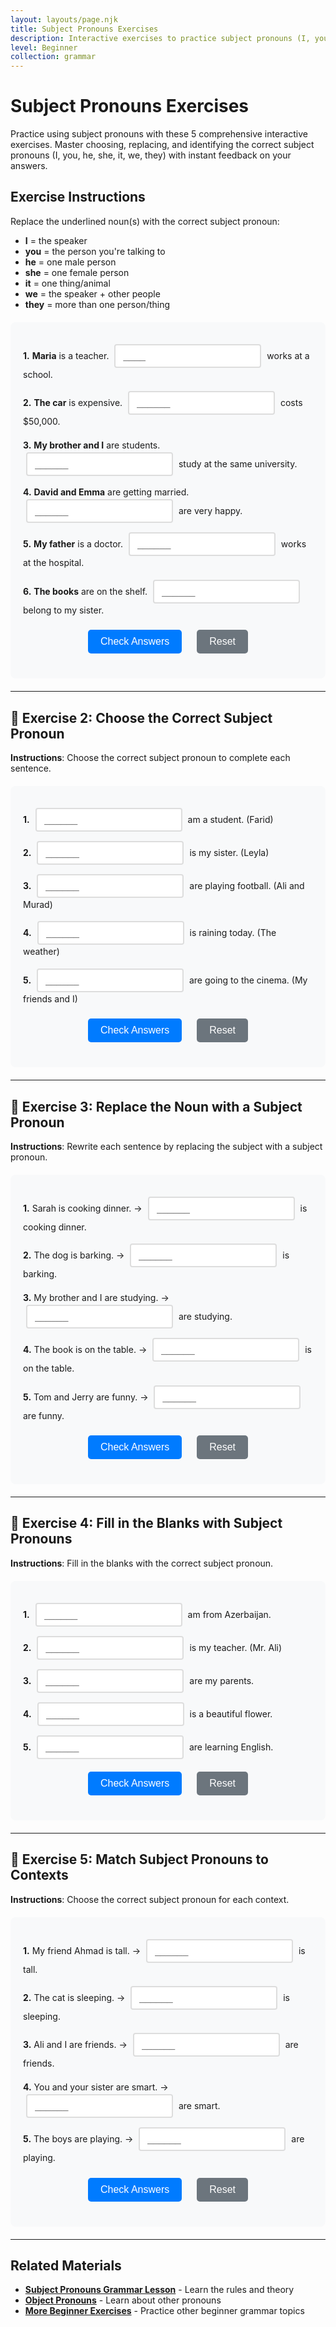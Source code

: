 ```yaml
---
layout: layouts/page.njk
title: Subject Pronouns Exercises
description: Interactive exercises to practice subject pronouns (I, you, he, she, it, we, they). Complete sentences, get instant feedback, and improve your English grammar skills.
level: Beginner
collection: grammar
---
```


# Subject Pronouns Exercises

Practice using subject pronouns with these 5 comprehensive interactive exercises. Master choosing, replacing, and identifying the correct subject pronouns (I, you, he, she, it, we, they) with instant feedback on your answers.

## Exercise Instructions

Replace the underlined noun(s) with the correct subject pronoun:
- **I** = the speaker
- **you** = the person you're talking to
- **he** = one male person
- **she** = one female person
- **it** = one thing/animal
- **we** = the speaker + other people
- **they** = more than one person/thing

<div class="interactive-exercise" id="subject-pronouns-exercise" data-exercise-id="subject-pronouns-beginner">
  <div class="exercise-item">
    <p><strong>1.</strong> <strong>Maria</strong> is a teacher. <input type="text" class="fill-blank" data-answer="She" placeholder="____"> works at a school.</p>
  </div>
  
  <div class="exercise-item">
    <p><strong>2.</strong> <strong>The car</strong> is expensive. <input type="text" class="fill-blank" data-answer="It" placeholder="______"> costs $50,000.</p>
  </div>
  
  <div class="exercise-item">
    <p><strong>3.</strong> <strong>My brother and I</strong> are students. <input type="text" class="fill-blank" data-answer="We" placeholder="______"> study at the same university.</p>
  </div>
  
  <div class="exercise-item">
    <p><strong>4.</strong> <strong>David and Emma</strong> are getting married. <input type="text" class="fill-blank" data-answer="They" placeholder="______"> are very happy.</p>
  </div>
  
  <div class="exercise-item">
    <p><strong>5.</strong> <strong>My father</strong> is a doctor. <input type="text" class="fill-blank" data-answer="He" placeholder="______"> works at the hospital.</p>
  </div>
  
  <div class="exercise-item">
    <p><strong>6.</strong> <strong>The books</strong> are on the shelf. <input type="text" class="fill-blank" data-answer="They" placeholder="______"> belong to my sister.</p>
  </div>
  
  <div class="exercise-controls">
    <button onclick="checkAnswers('subject-pronouns-exercise')" class="check-btn">Check Answers</button>
    <button onclick="resetExercise('subject-pronouns-exercise')" class="reset-btn">Reset</button>
  </div>
  
  <div id="subject-pronouns-exercise-results" class="results-section" style="display: none;">
    <h4>Results:</h4>
    <p id="subject-pronouns-exercise-score"></p>
    <div id="subject-pronouns-exercise-feedback"></div>
  </div>
</div>

<script>
function checkAnswers(exerciseId) {
  const exercise = document.getElementById(exerciseId);
  const inputs = exercise.querySelectorAll('.fill-blank');
  const resultsDiv = document.getElementById(exerciseId + '-results');
  const scoreP = document.getElementById(exerciseId + '-score');
  const feedbackDiv = document.getElementById(exerciseId + '-feedback');
  
  let correct = 0;
  let total = inputs.length;
  let feedback = '';
  
  inputs.forEach((input, index) => {
    const userAnswer = input.value.trim().toLowerCase();
    const correctAnswer = input.dataset.answer.toLowerCase();
    
    input.classList.remove('correct', 'incorrect');
    
    if (userAnswer === correctAnswer) {
      input.classList.add('correct');
      correct++;
    } else {
      input.classList.add('incorrect');
      feedback += `<p><strong>Question ${index + 1}:</strong> Your answer: "${input.value}" | Correct answer: "${input.dataset.answer}"</p>`;
    }
  });
  
  resultsDiv.style.display = 'block';
  scoreP.textContent = `Score: ${correct}/${total} (${Math.round(correct/total*100)}%)`;
  
  if (correct === total) {
    feedbackDiv.innerHTML = '<p style="color: green; font-weight: bold;">Excellent! All answers are correct! 🎉</p>';
  } else {
    feedbackDiv.innerHTML = feedback;
  }
}

function resetExercise(exerciseId) {
  const exercise = document.getElementById(exerciseId);
  const inputs = exercise.querySelectorAll('.fill-blank');
  const resultsDiv = document.getElementById(exerciseId + '-results');
  
  inputs.forEach(input => {
    input.value = '';
    input.classList.remove('correct', 'incorrect');
  });
  
  resultsDiv.style.display = 'none';
}
</script>

<style>
.interactive-exercise {
  background: #f8f9fa;
  padding: 20px;
  border-radius: 8px;
  margin: 20px 0;
}

.exercise-item {
  margin: 15px 0;
  line-height: 1.6;
}

.fill-blank {
  border: 2px solid #ddd;
  padding: 8px 12px;
  border-radius: 4px;
  font-size: 16px;
  min-width: 80px;
  margin: 0 5px;
  transition: border-color 0.3s;
}

.fill-blank:focus {
  outline: none;
  border-color: #007bff;
}

.fill-blank.correct {
  border-color: #28a745;
  background-color: #d4edda;
}

.fill-blank.incorrect {
  border-color: #dc3545;
  background-color: #f8d7da;
}

.exercise-controls {
  margin: 20px 0;
  text-align: center;
}

.check-btn, .reset-btn {
  background: #007bff;
  color: white;
  border: none;
  padding: 10px 20px;
  border-radius: 5px;
  cursor: pointer;
  margin: 0 10px;
  font-size: 16px;
  transition: background-color 0.3s;
}

.check-btn:hover {
  background: #0056b3;
}

.reset-btn {
  background: #6c757d;
}

.reset-btn:hover {
  background: #5a6268;
}

.results-section {
  margin-top: 20px;
  padding: 15px;
  background: white;
  border-radius: 5px;
  border-left: 4px solid #007bff;
}

.results-section p {
  margin: 5px 0;
  padding: 5px;
  background: #fff3cd;
  border: 1px solid #ffeaa7;
  border-radius: 3px;
}
</style>

---

## 📝 **Exercise 2: Choose the Correct Subject Pronoun**

**Instructions**: Choose the correct subject pronoun to complete each sentence.

<div class="interactive-exercise" id="choose-pronouns-exercise" data-exercise-id="choose-pronouns-beginner">
  <div class="exercise-item">
    <p><strong>1.</strong> <input type="text" class="fill-blank" data-answer="I" placeholder="______"> am a student. (Farid)</p>
  </div>
  
  <div class="exercise-item">
    <p><strong>2.</strong> <input type="text" class="fill-blank" data-answer="She" placeholder="______"> is my sister. (Leyla)</p>
  </div>
  
  <div class="exercise-item">
    <p><strong>3.</strong> <input type="text" class="fill-blank" data-answer="They" placeholder="______"> are playing football. (Ali and Murad)</p>
  </div>
  
  <div class="exercise-item">
    <p><strong>4.</strong> <input type="text" class="fill-blank" data-answer="It" placeholder="______"> is raining today. (The weather)</p>
  </div>
  
  <div class="exercise-item">
    <p><strong>5.</strong> <input type="text" class="fill-blank" data-answer="We" placeholder="______"> are going to the cinema. (My friends and I)</p>
  </div>
  
  <div class="exercise-controls">
    <button onclick="checkAnswers('choose-pronouns-exercise')" class="check-btn">Check Answers</button>
    <button onclick="resetExercise('choose-pronouns-exercise')" class="reset-btn">Reset</button>
  </div>
  
  <div id="choose-pronouns-exercise-results" class="results-section" style="display: none;">
    <h4>Results:</h4>
    <p id="choose-pronouns-exercise-score"></p>
    <div id="choose-pronouns-exercise-feedback"></div>
  </div>
</div>

---

## 📝 **Exercise 3: Replace the Noun with a Subject Pronoun**

**Instructions**: Rewrite each sentence by replacing the subject with a subject pronoun.

<div class="interactive-exercise" id="replace-pronouns-exercise" data-exercise-id="replace-pronouns-beginner">
  <div class="exercise-item">
    <p><strong>1.</strong> Sarah is cooking dinner. → <input type="text" class="fill-blank" data-answer="She" placeholder="______"> is cooking dinner.</p>
  </div>
  
  <div class="exercise-item">
    <p><strong>2.</strong> The dog is barking. → <input type="text" class="fill-blank" data-answer="It" placeholder="______"> is barking.</p>
  </div>
  
  <div class="exercise-item">
    <p><strong>3.</strong> My brother and I are studying. → <input type="text" class="fill-blank" data-answer="We" placeholder="______"> are studying.</p>
  </div>
  
  <div class="exercise-item">
    <p><strong>4.</strong> The book is on the table. → <input type="text" class="fill-blank" data-answer="It" placeholder="______"> is on the table.</p>
  </div>
  
  <div class="exercise-item">
    <p><strong>5.</strong> Tom and Jerry are funny. → <input type="text" class="fill-blank" data-answer="They" placeholder="______"> are funny.</p>
  </div>
  
  <div class="exercise-controls">
    <button onclick="checkAnswers('replace-pronouns-exercise')" class="check-btn">Check Answers</button>
    <button onclick="resetExercise('replace-pronouns-exercise')" class="reset-btn">Reset</button>
  </div>
  
  <div id="replace-pronouns-exercise-results" class="results-section" style="display: none;">
    <h4>Results:</h4>
    <p id="replace-pronouns-exercise-score"></p>
    <div id="replace-pronouns-exercise-feedback"></div>
  </div>
</div>

---

## 📝 **Exercise 4: Fill in the Blanks with Subject Pronouns**

**Instructions**: Fill in the blanks with the correct subject pronoun.

<div class="interactive-exercise" id="blanks-pronouns-exercise" data-exercise-id="blanks-pronouns-beginner">
  <div class="exercise-item">
    <p><strong>1.</strong> <input type="text" class="fill-blank" data-answer="I" placeholder="______"> am from Azerbaijan.</p>
  </div>
  
  <div class="exercise-item">
    <p><strong>2.</strong> <input type="text" class="fill-blank" data-answer="He" placeholder="______"> is my teacher. (Mr. Ali)</p>
  </div>
  
  <div class="exercise-item">
    <p><strong>3.</strong> <input type="text" class="fill-blank" data-answer="They" placeholder="______"> are my parents.</p>
  </div>
  
  <div class="exercise-item">
    <p><strong>4.</strong> <input type="text" class="fill-blank" data-answer="It" placeholder="______"> is a beautiful flower.</p>
  </div>
  
  <div class="exercise-item">
    <p><strong>5.</strong> <input type="text" class="fill-blank" data-answer="We" placeholder="______"> are learning English.</p>
  </div>
  
  <div class="exercise-controls">
    <button onclick="checkAnswers('blanks-pronouns-exercise')" class="check-btn">Check Answers</button>
    <button onclick="resetExercise('blanks-pronouns-exercise')" class="reset-btn">Reset</button>
  </div>
  
  <div id="blanks-pronouns-exercise-results" class="results-section" style="display: none;">
    <h4>Results:</h4>
    <p id="blanks-pronouns-exercise-score"></p>
    <div id="blanks-pronouns-exercise-feedback"></div>
  </div>
</div>

---

## 📝 **Exercise 5: Match Subject Pronouns to Contexts**

**Instructions**: Choose the correct subject pronoun for each context.

<div class="interactive-exercise" id="match-pronouns-exercise" data-exercise-id="match-pronouns-beginner">
  <div class="exercise-item">
    <p><strong>1.</strong> My friend Ahmad is tall. → <input type="text" class="fill-blank" data-answer="He" placeholder="______"> is tall.</p>
  </div>
  
  <div class="exercise-item">
    <p><strong>2.</strong> The cat is sleeping. → <input type="text" class="fill-blank" data-answer="It" placeholder="______"> is sleeping.</p>
  </div>
  
  <div class="exercise-item">
    <p><strong>3.</strong> Ali and I are friends. → <input type="text" class="fill-blank" data-answer="We" placeholder="______"> are friends.</p>
  </div>
  
  <div class="exercise-item">
    <p><strong>4.</strong> You and your sister are smart. → <input type="text" class="fill-blank" data-answer="You" placeholder="______"> are smart.</p>
  </div>
  
  <div class="exercise-item">
    <p><strong>5.</strong> The boys are playing. → <input type="text" class="fill-blank" data-answer="They" placeholder="______"> are playing.</p>
  </div>
  
  <div class="exercise-controls">
    <button onclick="checkAnswers('match-pronouns-exercise')" class="check-btn">Check Answers</button>
    <button onclick="resetExercise('match-pronouns-exercise')" class="reset-btn">Reset</button>
  </div>
  
  <div id="match-pronouns-exercise-results" class="results-section" style="display: none;">
    <h4>Results:</h4>
    <p id="match-pronouns-exercise-score"></p>
    <div id="match-pronouns-exercise-feedback"></div>
  </div>
</div>

---

## Related Materials

- **[Subject Pronouns Grammar Lesson](/grammar/beginner/subject-pronouns/)** - Learn the rules and theory
- **[Object Pronouns](/grammar/intermediate/relative-clauses/)** - Learn about other pronouns
- **[More Beginner Exercises](/exercises/)** - Practice other beginner grammar topics